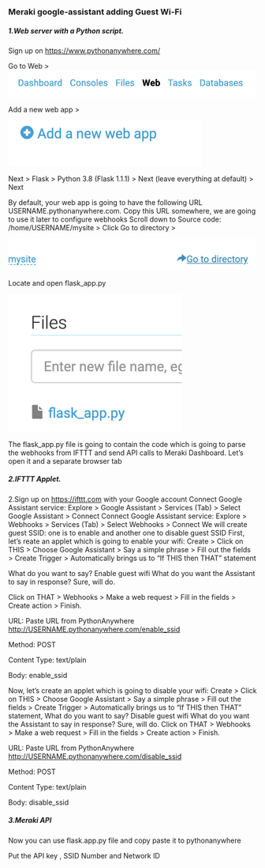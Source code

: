 ### Meraki google-assistant adding Guest Wi-Fi


##### 1.Web server with a Python script.
Sign up on https://www.pythonanywhere.com/


Go to Web >
![](https://github.com/tgolowan/meraki-google-assistant/blob/main/images/pythonannywhere-web.png)

Add a new web app >


![](https://github.com/tgolowan/meraki-google-assistant/blob/main/images/Pythonanywhere-addwebapp.25.09%20PM.png)

Next > Flask > Python 3.8 (Flask 1.1.1) > Next (leave everything at default) > Next



By default, your web app is going to have the following URL USERNAME.pythonanywhere.com. Copy this URL somewhere, we are going to use it later to configure webhooks
Scroll down to Source code: /home/USERNAME/mysite > Click Go to directory >

![](https://github.com/tgolowan/meraki-google-assistant/blob/main/images/pythonanywhere-directory.png)


Locate and open flask_app.py

![](https://github.com/tgolowan/meraki-google-assistant/blob/main/images/pythonanywhere-flask.png)


The flask_app.py file is going to contain the code which is going to parse the webhooks from IFTTT and send API calls to Meraki Dashboard. Let’s open it and a separate browser tab

##### 2.IFTTT Applet.

2.Sign up on https://ifttt.com with your Google account
Connect Google Assistant service: Explore > Google Assistant > Services (Tab) > Select Google Assistant > Connect
Connect Google Assistant service: Explore > Webhooks > Services (Tab) > Select Webhooks > Connect
We will create guest SSID: one is to enable and another one to disable guest SSID
First, let’s reate an applet which is going to enable your wifi: Create > Click on THIS > Choose Google Assistant > Say a simple phrase > Fill out the fields > Create Trigger > Automatically brings us to “If THIS then THAT” statement

What do you want to say? Enable guest wifi
What do you want the Assistant to say in response? Sure, will do.

Click on THAT > Webhooks > Make a web request > Fill in the fields > Create action > Finish.

URL: Paste URL from PythonAnywhere http://USERNAME.pythonanywhere.com/enable_ssid

Method: POST

Content Type: text/plain

Body: enable_ssid


Now, let’s create an applet which is going to disable your wifi: Create > Click on THIS > Choose Google Assistant > Say a simple phrase > Fill out the fields > Create Trigger > Automatically brings us to “If THIS then THAT” statement,
What do you want to say? Disable guest wifi
What do you want the Assistant to say in response? Sure, will do.
Click on THAT > Webhooks > Make a web request > Fill in the fields > Create action > Finish.

URL: Paste URL from PythonAnywhere http://USERNAME.pythonanywhere.com/disable_ssid

Method: POST

Content Type: text/plain

Body: disable_ssid

##### 3.Meraki API

Now you can use flask.app.py file and copy paste it to pythonanywhere

Put the API key , SSID Number and Network ID
